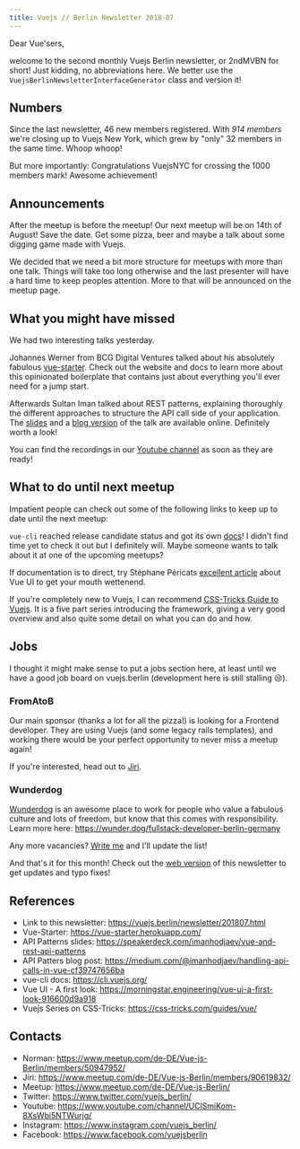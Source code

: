 ```yaml
---
title: Vuejs // Berlin Newsletter 2018-07
---
```

Dear Vue'sers,

welcome to the second monthly Vuejs Berlin newsletter, or 2ndMVBN for short! Just kidding, no abbreviations here. We better use the `VuejsBerlinNewsletterInterfaceGenerator` class and version it!

Numbers
-------

Since the last newsletter, 46 new members registered. With *914 members* we're closing up to Vuejs New York, which grew by "only" 32 members in the same time. Whoop whoop!

But more importantly: Congratulations VuejsNYC for crossing the 1000 members mark! Awesome achievement!

Announcements
-------------

After the meetup is before the meetup! Our next meetup will be on 14th of August! Save the date. Get some pizza, beer and maybe a talk about some digging game made with Vuejs.

We decided that we need a bit more structure for meetups with more than one talk. Things will take too long otherwise and the last presenter will have a hard time to keep peoples attention. More to that will be announced on the meetup page.

What you might have missed
--------------------------

We had two interesting talks yesterday.

Johannes Werner from BCG Digital Ventures talked about his absolutely fabulous [vue-starter](https://vue-starter.herokuapp.com/). Check out the website and docs to learn more about this opinionated boilerplate that contains just about everything you'll ever need for a jump start.

Afterwards Sultan Iman talked about REST patterns, explaining thoroughly the different approaches to structure the API call side of your application. The [slides](https://speakerdeck.com/imanhodjaev/vue-and-rest-api-patterns) and a [blog version](https://medium.com/@imanhodjaev/handling-api-calls-in-vue-cf39747656ba) of the talk are available online. Definitely worth a look!

You can find the recordings in our [Youtube channel](https://www.youtube.com/channel/UClSmiKom-8XsWbi5NTWurjg/videos) as soon as they are ready!

What to do until next meetup
----------------------------

Impatient people can check out some of the following links to keep up to date until the next meetup:

`vue-cli` reached release candidate status and got its own [docs](https://cli.vuejs.org/)! I didn't find time yet to check it out but I definitely will. Maybe someone wants to talk about it at one of the upcoming meetups?

If documentation is to direct, try Stéphane Péricats [excellent article](https://morningstar.engineering/vue-ui-a-first-look-916600d9a918) about Vue UI to get your mouth wettenend.

If you're completely new to Vuejs, I can recommend [CSS-Tricks Guide to Vuejs](https://css-tricks.com/guides/vue/). It is a five part series introducing the framework, giving a very good overview and also quite some detail on what you can do and how.

Jobs
----

I thought it might make sense to put a jobs section here, at least until we have a good job board on vuejs.berlin (development here is still stalling 😢).

### FromAtoB

Our main sponsor (thanks a lot for all the pizza!) is looking for a  Frontend developer. They are using Vuejs (and some legacy rails templates), and working there would be your perfect opportunity to never miss a meetup again!

If you're interested, head out to [Jiri](https://www.meetup.com/de-DE/Vue-js-Berlin/members/90619832/).

### Wunderdog

[Wunderdog](https://wunder.dog) is an awesome place to work for people who value a fabulous culture and lots of freedom, but know that this comes with responsibility. Learn more here: https://wunder.dog/fullstack-developer-berlin-germany


Any more vacancies? [Write me](https://www.meetup.com/de-DE/Vue-js-Berlin/members/50947952/) and I'll update the list!


And that's it for this month! Check out the [web version](https://vuejs.berlin/newsletter/201807.html) of this newsletter to get updates and typo fixes!


References
----------

* Link to this newsletter: https://vuejs.berlin/newsletter/201807.html
* Vue-Starter: https://vue-starter.herokuapp.com/
* API Patterns slides: https://speakerdeck.com/imanhodjaev/vue-and-rest-api-patterns
* API Patters blog post: https://medium.com/@imanhodjaev/handling-api-calls-in-vue-cf39747656ba
* vue-cli docs: https://cli.vuejs.org/
* Vue UI - A first look: https://morningstar.engineering/vue-ui-a-first-look-916600d9a918
* Vuejs Series on CSS-Tricks: https://css-tricks.com/guides/vue/

Contacts
--------
* Norman: https://www.meetup.com/de-DE/Vue-js-Berlin/members/50947952/
* Jiri: https://www.meetup.com/de-DE/Vue-js-Berlin/members/90619832/
* Meetup: https://www.meetup.com/de-DE/Vue-js-Berlin/
* Twitter: https://www.twitter.com/vuejs_berlin/
* Youtube: https://www.youtube.com/channel/UClSmiKom-8XsWbi5NTWurjg/
* Instagram: https://www.instagram.com/vuejs_berlin/
* Facebook: https://www.facebook.com/vuejsberlin
